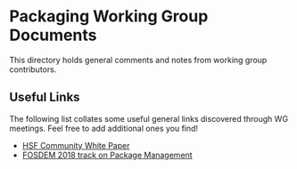 # Packaging Working Group Documents
This directory holds general comments and notes from working group contributors.

## Useful Links
The following list collates some useful general links discovered through WG meetings.
Feel free to add additional ones you find!

- [HSF Community White Paper](https://arxiv.org/abs/1712.06982)
- [FOSDEM 2018 track on Package Management](https://fosdem.org/2018/schedule/track/package_management/)
